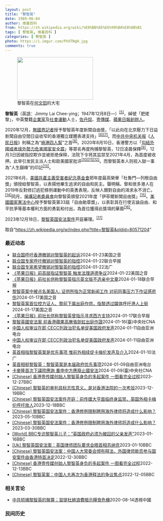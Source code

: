 ```yaml
---
layout: post
title: "黎智英"
date: 1989-06-04
author: 维基百科
from: https://zh.wikipedia.org/wiki/%E9%BB%8E%E6%99%BA%E8%8B%B1
tags: [ 黎智英, 维基百科 ]
categories: [ 黎智英 ]
photo: https://i.imgur.com/PhXTNqH.jpg
comments: true
---
```

<div class="mw-content-ltr mw-parser-output" lang="zh" dir="ltr"><div id="noteTA-97071178" class="noteTA"><div class="noteTA-group"><div data-noteta-group-source="module" data-noteta-group="IT"></div></div><div class="noteTA-local"><div data-noteta-code="zh:巧克力; zh-tw:巧克力; zh-hk:朱古力; zh-cn:巧克力;"></div><div data-noteta-code="zh-tw:黑道; zh-hk:黑社會; zh-cn:黑社会;"></div><div data-noteta-code="zh-tw:飯店; zh-hk:酒店; zh-cn:饭店;"></div><div data-noteta-code="zh-tw:伍佛維茲; zh-hk:沃夫維茲 ;zh-cn:沃尔福威茨;"></div></div></div>

<figure typeof="mw:File/Thumb"><a href="/wiki/File:Jimmy_Lai_Chee-ying_home_in_Ho_Man_Tin_20200418.png" class="mw-file-description"><img src="//upload.wikimedia.org/wikipedia/commons/thumb/9/9f/Jimmy_Lai_Chee-ying_home_in_Ho_Man_Tin_20200418.png/250px-Jimmy_Lai_Chee-ying_home_in_Ho_Man_Tin_20200418.png" decoding="async" width="250" height="140" class="mw-file-element" srcset="//upload.wikimedia.org/wikipedia/commons/thumb/9/9f/Jimmy_Lai_Chee-ying_home_in_Ho_Man_Tin_20200418.png/375px-Jimmy_Lai_Chee-ying_home_in_Ho_Man_Tin_20200418.png 1.5x, //upload.wikimedia.org/wikipedia/commons/thumb/9/9f/Jimmy_Lai_Chee-ying_home_in_Ho_Man_Tin_20200418.png/500px-Jimmy_Lai_Chee-ying_home_in_Ho_Man_Tin_20200418.png 2x" data-file-width="861" data-file-height="481"></a><figcaption>黎智英在<a href="/wiki/%E4%BD%95%E6%96%87%E7%94%B0" title="何文田">何文田</a>的大宅</figcaption></figure>
<p><b>黎智英</b>（英語：<span lang="en">Jimmy Lai Chee-ying</span>；1947年12月8日<span class="useeditintro" title="Template:BLP editintro">—</span>）<sup id="cite_ref-8" class="reference"><a href="#cite_note-8">[5]</a></sup>，綽號「肥佬黎」，中英雙籍<a href="/wiki/%E4%BC%81%E4%B8%9A%E5%AE%B6" title="企业家">企業家</a>及<a href="/wiki/%E7%A4%BE%E6%9C%83%E9%81%8B%E5%8B%95" title="社會運動">社會運動</a>人士，<a href="/wiki/%E4%BD%90%E4%B8%B9%E5%A5%B4" title="佐丹奴">佐丹奴</a>、<a href="/wiki/%E5%A3%B9%E5%82%B3%E5%AA%92" title="壹傳媒">壹傳媒</a>、<a href="/wiki/%E8%98%8B%E6%9E%9C%E6%97%A5%E5%A0%B1_(%E9%A6%99%E6%B8%AF)" title="蘋果日報 (香港)">蘋果日報</a><a href="/wiki/%E5%89%B5%E8%BE%A6%E4%BA%BA" class="mw-redirect" title="創辦人">創辦人</a>。
</p><p>2020年12月，<a href="/wiki/%E7%84%A1%E5%9C%8B%E7%95%8C%E8%A8%98%E8%80%85" class="mw-redirect" title="無國界記者">無國界記者</a>授予黎智英年度新聞自由獎，「以此向在北京壓力下日益新聞自由空間日益收窄的香港獨立媒體表達支持」<sup id="cite_ref-9" class="reference"><a href="#cite_note-9">[6]</a></sup><sup id="cite_ref-10" class="reference"><a href="#cite_note-10">[7]</a></sup>。而<a href="/wiki/%E4%B8%AD%E5%85%B1%E4%B8%AD%E5%A4%AE%E6%9C%BA%E5%85%B3%E6%8A%A5" title="中共中央机关报">中共中央机关报</a>《<a href="/wiki/%E4%BA%BA%E6%B0%91%E6%97%A5%E6%8A%A5" title="人民日报">人民日报</a>》則稱之為“<a href="/wiki/%E7%A5%B8%E6%B8%AF%E5%9B%9B%E4%BA%BA%E5%B8%AE" title="祸港四人帮">禍港四人幫</a>”之首<sup id="cite_ref-王平2019_11-0" class="reference"><a href="#cite_note-王平2019-11">[8]</a></sup>。2020年8月10日，香港警方以「<a href="/wiki/%E4%B8%AD%E8%8F%AF%E4%BA%BA%E6%B0%91%E5%85%B1%E5%92%8C%E5%9C%8B%E9%A6%99%E6%B8%AF%E7%89%B9%E5%88%A5%E8%A1%8C%E6%94%BF%E5%8D%80%E7%B6%AD%E8%AD%B7%E5%9C%8B%E5%AE%B6%E5%AE%89%E5%85%A8%E6%B3%95" title="中華人民共和國香港特別行政區維護國家安全法">勾結外國或者境外勢力危害國家安全罪</a>」等罪名再度拘捕黎智英，12日凌晨保釋<sup id="cite_ref-auto_12-0" class="reference"><a href="#cite_note-auto-12">[9]</a></sup>，12月3日因被指控欺诈並被拒绝保释，法院下令将其监禁至2021年4月，為首度被收押。此举引发民主派人士和歐美國家批评<sup id="cite_ref-13" class="reference"><a href="#cite_note-13">[10]</a></sup><sup id="cite_ref-14" class="reference"><a href="#cite_note-14">[11]</a></sup><sup id="cite_ref-over100_15-0" class="reference"><a href="#cite_note-over100-15">[12]</a></sup>。而黎智英本人则视入獄一事為“人生巔峰”的印記<sup id="cite_ref-16" class="reference"><a href="#cite_note-16">[13]</a></sup>。
</p><p>2021年6月，<a href="/wiki/%E5%85%B1%E7%94%A2%E4%B8%BB%E7%BE%A9%E5%8F%97%E9%9B%A3%E8%80%85%E7%B4%80%E5%BF%B5%E5%9F%BA%E9%87%91%E6%9C%83" title="共產主義受難者紀念基金會">美國共產主義受害者紀念基金會</a>把年度最高榮譽「杜魯門—列根自由獎」頒授給黎智英，以表揚他畢生追求的自由和民主。聲明稱，黎和很多港人在2019年反對修訂逃犯條例運動中的英勇表現，反映人類對自由的渴求永不消亡。<sup id="cite_ref-17" class="reference"><a href="#cite_note-17">[14]</a></sup>同月，<a href="/wiki/%E4%BF%9D%E8%AD%B7%E8%A8%98%E8%80%85%E5%A7%94%E5%93%A1%E6%9C%83" title="保護記者委員會">保護記者委員會</a>向黎智英頒發2021年度「伊菲爾新聞自由獎」<sup id="cite_ref-18" class="reference"><a href="#cite_note-18">[15]</a></sup>。<a href="/wiki/%E5%9C%8B%E5%AE%B6%E6%86%B2%E6%B3%95%E4%B8%AD%E5%BF%83" title="國家憲法中心">美國國家憲法中心</a>授予黎智英第33屆「自由勛章獎」，以表彰其在行使言論自由、和平抗爭等基本權利方面的勇氣和付出，為首位獲得此獎項的華裔<sup id="cite_ref-19" class="reference"><a href="#cite_note-19">[16]</a></sup>。
</p><p>2023年12月18日，<a href="/w/index.php?title=%E9%BB%8E%E6%99%BA%E8%8B%B1%E5%9B%BD%E5%AE%89%E6%B3%95%E6%A1%88%E4%BB%B6&amp;action=edit&amp;redlink=1" class="new" title="黎智英国安法案件（页面不存在）">黎智英国安法案件</a>开庭審理。<sup id="cite_ref-20" class="reference"><a href="#cite_note-20">[17]</a></sup>
</p>
<meta property="mw:PageProp/toc">
</div><!--esi <esi:include src="/esitest-fa8a495983347898/content" /> --><noscript><img src="https://login.wikimedia.org/wiki/Special:CentralAutoLogin/start?type=1x1" alt="" width="1" height="1" style="border: none; position: absolute;"></noscript>
<div class="printfooter" data-nosnippet="">取自“<a dir="ltr" href="https://zh.wikipedia.org/w/index.php?title=黎智英&amp;oldid=80571204">https://zh.wikipedia.org/w/index.php?title=黎智英&amp;oldid=80571204</a>”</div><div id="recent-news"><h3>最近动态</h3><ul><li><a href="https://nodebe4.github.io/waimei/2024-01-23/%E8%81%94%E5%90%88%E5%9B%BD%E5%91%BC%E5%90%81%E9%A6%99%E6%B8%AF%E6%92%A4%E9%94%80%E5%AF%B9%E9%BB%8E%E6%99%BA%E8%8B%B1%E7%9A%84%E8%B5%B7%E8%AF%89" title="联合国呼吁香港撤销对黎智英的起诉—— Wed, 24 Jan 2024 02:07:54 GMT 资料照片：2020年12月12日，香港民主派媒体大亨黎智英（中）被带上警车，前往法庭接受根据香港...">联合国呼吁香港撤销对黎智英的起诉</a><time>2024-01-23</time><a class="tag">美国之音</a></li>
<li><a href="https://nodebe4.github.io/waimei/2024-01-22/%E8%81%94%E5%90%88%E5%9B%BD%E4%B8%93%E5%AE%B6%E5%91%BC%E5%90%81%E6%92%A4%E9%94%80%E5%AF%B9%E9%BB%8E%E6%99%BA%E8%8B%B1%E7%9A%84%E6%8C%87%E6%8E%A7" title="联合国专家呼吁撤销对黎智英的指控—— 四名联合国人权专家呼吁香港撤销对壹传媒集团创办人黎智英的所有指控，并立即释放他。黎智英与《苹果日报》三家相关公司被控“串谋勾结外国势力”等罪案件当前正在审理...">联合国专家呼吁撤销对黎智英的指控</a><time>2024-01-22</time><a class="tag">联合早报</a></li>
<li><a href="https://nodebe4.github.io/waimei/2024-01-22/%E8%81%94%E5%90%88%E5%9B%BD%E4%B8%93%E5%AE%B6%E5%B8%8C%E6%9C%9B%E6%92%A4%E9%94%80%E5%AF%B9%E9%BB%8E%E6%99%BA%E8%8B%B1%E7%9A%84%E6%8C%87%E6%8E%A7" title="联合国专家希望撤销对黎智英的指控—— 22/01/2024 - 22:36 1 月 2 日，76 岁的黎智英在一次备受瞩目的国家安全审判中对“煽动叛乱”和“共谋”的指控表示不认罪，此后他有可能面...">联合国专家希望撤销对黎智英的指控</a><time>2024-01-22</time><a class="tag">法广</a></li>
<li><a href="https://nodebe4.github.io/waimei/2024-01-22/%E8%8B%B9%E6%9E%9C%E6%97%A5%E6%8A%A5-%E5%89%8D%E9%AB%98%E5%B1%82%E6%8C%87%E8%AF%81%E9%BB%8E%E6%99%BA%E8%8B%B1-%E8%A7%A6%E5%8F%91%E6%B3%95%E7%90%86%E9%81%93%E5%BE%B7%E4%BA%89%E8%AE%AE" title="《苹果日报》前高层指证黎智英 触发法理道德争议—— Mon, 22 Jan 2024 15:51:58 GMT 资料照：一辆监狱车将香港壹传媒创办人黎智英送到香港西九龙法院。（2024年1月2日...">《苹果日报》前高层指证黎智英 触发法理道德争议</a><time>2024-01-22</time><a class="tag">美国之音</a></li>
<li><a href="https://nodebe4.github.io/waimei/2024-01-18/%E8%8B%B9%E6%9E%9C%E6%97%A5%E6%8A%A5-%E5%89%8D%E7%A4%BE%E9%95%BF%E4%BE%9B%E7%A7%B0%E9%BB%8E%E6%99%BA%E8%8B%B1%E6%8C%87%E7%A4%BA%E8%8B%B1%E6%96%87%E7%89%88%E4%B8%8D%E9%80%89%E4%BA%B2%E4%B8%AD%E6%96%87%E7%AB%A0" title="《苹果日报》前社长供称黎智英指示英文版不选亲中文章—— 壹传媒集团创办人黎智英案继续审理，《苹果日报》前社长张剑虹出庭作供称，黎智英曾指示《苹果日报》的英文版不要选登亲中文章。 综合《明报》和《...">《苹果日报》前社长供称黎智英指示英文版不选亲中文章</a><time>2024-01-18</time><a class="tag">联合早报</a></li>
<li><a href="https://nodebe4.github.io/waimei/2024-01-17/%E9%BB%8E%E6%99%BA%E8%8B%B1%E6%A1%88%E4%B8%AD%E8%A2%AB%E7%82%B9%E5%90%8D%E7%BE%8E%E5%9B%BD%E4%BA%BA-%E8%AF%81%E4%BE%9B%E6%89%80%E6%8C%87%E4%B8%BA%E6%AD%A3%E5%B8%B8%E6%96%B0%E9%97%BB%E5%B7%A5%E4%BD%9C-%E5%AF%B9%E5%89%8D%E5%90%8C%E4%BA%8B%E5%8E%8B%E5%8A%9B%E4%B8%8B%E4%BD%9C%E8%AF%81%E6%84%9F%E6%82%B2%E4%BC%A4" title="黎智英案中被点名美国人: 证供所指为正常新闻工作 对前同事压力下作证感悲伤—— Wed, 17 Jan 2024 22:39:19 GMT 资料照片: 2023年12月18日《苹果日报》创办人黎...">黎智英案中被点名美国人: 证供所指为正常新闻工作 对前同事压力下作证感悲伤</a><time>2024-01-17</time><a class="tag">美国之音</a></li>
<li><a href="https://nodebe4.github.io/waimei/2024-01-17/%E9%BB%8E%E6%99%BA%E8%8B%B1%E6%A1%88%E9%A6%96%E4%BD%8D%E6%8E%A7%E6%96%B9%E8%AF%81%E4%BA%BA-%E9%BB%8E%E5%89%8D%E4%B8%8B%E5%B1%9E%E5%87%BA%E5%BA%AD%E4%BD%9C%E4%BE%9B-%E6%8C%87%E9%BB%8E%E9%80%8F%E8%BF%87%E5%AA%92%E4%BD%93%E5%91%BC%E5%90%81%E6%B8%AF%E4%BA%BA%E4%B8%8A%E8%A1%97" title="黎智英案首位控方证人、黎前下属出庭作供，指黎透过媒体呼吁港人上街—— Wed, 17 Jan 2024 14:07:21 GMT 资料照：香港警察在正在审理香港壹传媒创办人黎智英案的香港西九龙法...">黎智英案首位控方证人、黎前下属出庭作供，指黎透过媒体呼吁港人上街</a><time>2024-01-17</time><a class="tag">美国之音</a></li>
<li><a href="https://nodebe4.github.io/waimei/2024-01-17/%E8%8B%B9%E6%9E%9C%E6%97%A5%E6%8A%A5-%E5%89%8D%E7%A4%BE%E9%95%BF%E4%BE%9B%E7%A7%B0%E9%BB%8E%E6%99%BA%E8%8B%B1%E6%9B%BE%E6%8C%87%E7%A4%BA%E5%AF%BB%E6%B1%82%E8%A5%BF%E6%96%B9%E6%94%AF%E6%8C%81" title="《苹果日报》前社长供称黎智英曾指示寻求西方支持—— 壹传媒集团创办人黎智英案有新进展，《苹果日报》前社长张剑虹出庭作供称，黎智英曾指示通过报纸寻求西方的关注和支持，甚至制裁。 综合《明报》和香港...">《苹果日报》前社长供称黎智英曾指示寻求西方支持</a><time>2024-01-17</time><a class="tag">联合早报</a></li>
<li><a href="https://nodebe4.github.io/waimei/2024-01-16/%E9%BB%8E%E6%99%BA%E8%8B%B1%E5%9C%8B%E5%AE%89%E6%B3%95%E6%A1%88-%E5%89%8D%E9%A6%99%E6%B8%AF%E8%98%8B%E6%9E%9C%E9%AB%98%E5%B1%A4%E5%BC%B5%E5%8A%8D%E8%99%B9%E5%87%BA%E5%BA%AD%E4%BD%9C%E8%AD%89" title="黎智英國安法案 前香港蘋果高層張劍虹出庭作證—— （中央社記者張謙香港17日電）香港壹傳媒集團創辦人黎智英及其經營的3家公司涉嫌違反國安法的案件今天續審，前蘋果日報高層張劍虹首次以從犯證人身分出...">黎智英國安法案 前香港蘋果高層張劍虹出庭作證</a><time>2024-01-16</time><a class="tag">(臺)中央社CNA</a></li>
<li><a href="https://nodebe4.github.io/waimei/2024-01-11/%E4%B8%AD%E5%9B%BD%E4%BA%BA%E6%9D%83%E5%AE%A1%E8%AE%AE%E5%9C%A8%E5%8D%B3-CECC%E5%88%97%E6%94%BF%E6%B2%BB%E7%8A%AF%E5%90%8D%E5%8D%95%E4%BF%83%E7%BE%8E%E5%9B%BD%E6%94%BF%E5%BA%9C%E5%8F%91%E5%A3%B0" title="中国人权审议在即 CECC列政治犯名单促美国政府发声—— 美国CECC发布一份涵盖36人的名单，包括传媒大亨黎智英（左）、社运人士黄之锋（中），以及支联会前副主席邹幸彤（右）。 RFA组推特图 ...">中国人权审议在即 CECC列政治犯名单促美国政府发声</a><time>2024-01-11</time><a class="tag">自由亚洲电台</a></li>
<li><a href="https://nodebe4.github.io/waimei/2024-01-11/%E4%B8%AD%E5%9B%BD%E4%BA%BA%E6%9D%83%E5%AE%A1%E8%AE%AE%E5%9C%A8%E5%8D%B3-CECC%E5%88%97%E6%94%BF%E6%B2%BB%E7%8A%AF%E5%90%8D%E5%8D%95%E4%BF%83%E7%BE%8E%E5%9B%BD%E6%94%BF%E5%BA%9C%E5%8F%91%E5%A3%B0" title="中国人权审议在即 CECC列政治犯名单促美国政府发声—— 美国CECC发布一份涵盖36人的名单，包括传媒大亨黎智英（左）、社运人士黄之锋（中），以及支联会前副主席邹幸彤（右）。 RFA组推特图 ...">中国人权审议在即 CECC列政治犯名单促美国政府发声</a><time>2024-01-11</time><a class="tag">自由亚洲电台</a></li>
<li><a href="https://nodebe4.github.io/waimei/2024-01-10/%E8%8B%B1%E9%A6%96%E7%9B%B8%E6%8C%87%E9%BB%8E%E6%99%BA%E8%8B%B1%E6%A1%88%E6%98%AF%E4%BC%98%E5%85%88%E4%BA%8B%E9%A1%B9-%E6%83%9F%E5%89%8D%E5%A4%96%E7%9B%B8%E7%BB%AD%E4%BF%83%E5%8D%A1%E6%A2%85%E4%BC%A6%E5%8F%91%E5%A3%B0%E5%8F%8A%E4%BB%8B%E5%85%A5" title="英首相指黎智英案是优先事项 惟前外相续促卡梅伦发声及介入—— 10/01/2024 - 09:20 英国首相辛伟诚在香港传媒大亨黎智英被控「串谋勾结外国势力」一案开审后翌日，覆函前港督彭定康，强...">英首相指黎智英案是优先事项 惟前外相续促卡梅伦发声及介入</a><time>2024-01-10</time><a class="tag">法广</a></li>
<li><a href="https://nodebe4.github.io/waimei/2024-01-09/%E8%8B%B1%E9%A6%96%E7%9B%B8%E6%8C%BA%E9%BB%8E%E6%99%BA%E8%8B%B1-%E9%BB%8E%E6%99%BA%E8%8B%B1%E6%A1%88%E6%98%AF%E6%9C%AC%E5%B1%8A%E6%94%BF%E5%BA%9C%E4%BC%98%E5%85%88%E4%BA%8B%E9%A1%B9" title="英首相挺黎智英：黎智英案是本届政府优先事项—— 英国首相苏纳克在黎智英案件开审后首度发声，赞扬黎智英是“言论自由的捍卫者”。 法新社图片 香港传媒大亨黎智英被控&quot;串谋勾结外国势力&amp;qu...">英首相挺黎智英：黎智英案是本届政府优先事项</a><time>2024-01-09</time><a class="tag">自由亚洲电台</a></li>
<li><a href="https://nodebe4.github.io/waimei/2024-01-09/%E5%8D%A1%E9%BA%A5%E9%9A%86%E9%A6%96%E6%AC%A1%E4%B8%8B%E8%AD%B0%E9%99%A2%E6%87%89%E8%A9%A2-%E9%87%8D%E7%94%B3%E4%B8%AD%E6%96%B9%E6%87%89%E5%BB%A2%E6%AD%A2%E5%9C%8B%E5%AE%89%E6%B3%95" title="卡麥隆首次下議院應詢 重申中方應廢止國安法—— （中央社記者陳韻聿倫敦9日專電）英國外相卡麥隆今天接受國會下議院外交事務委員會業務質詢，期間針對「黎智英案」重申中國應廢止國家安全法、黎智英遭遇的...">卡麥隆首次下議院應詢 重申中方應廢止國安法</a><time>2024-01-09</time><a class="tag">(臺)中央社CNA</a></li>
<li><a href="https://nodebe4.github.io/waimei/2023-12-27/Chinese-%E9%A6%99%E6%B8%AF%E5%A3%B9%E4%BC%A0%E5%AA%92%E5%88%9B%E5%A7%8B%E4%BA%BA%E9%BB%8E%E6%99%BA%E8%8B%B1%E8%BA%AB%E8%B4%9F%E7%9A%84%E5%A4%9A%E8%B5%B7%E6%A1%88%E4%BB%B6-%E4%B8%80%E5%9B%BE%E7%9C%8B%E5%AE%8C%E5%85%A8%E8%BF%87%E7%A8%8B" title="[Chinese] 香港壹传媒创始人黎智英身负的多起案件 一图看完全过程—— 香港壹传媒创始人黎智英身负的多起案件 一图看完全过程 2022年12月10日 最近更新： 2023年12月28日 图...">[Chinese] 香港壹传媒创始人黎智英身负的多起案件 一图看完全过程</a><time>2023-12-27</time><a class="tag">BBC</a></li>
<li><a href="https://nodebe4.github.io/waimei/2023-12-19/Chinese-%E9%BB%8E%E6%99%BA%E8%8B%B1%E7%9A%84%E5%AE%A1%E5%88%A4%E5%85%B7%E6%A0%87%E5%BF%97%E6%80%A7%E6%84%8F%E4%B9%89-%E6%98%AF%E5%AF%B9%E9%A6%99%E6%B8%AF%E6%B3%95%E9%99%A2%E7%9A%84%E4%B8%80%E6%AC%A1%E8%80%83%E9%AA%8C" title="[Chinese] 黎智英的审判具标志性意义，是对香港法院的一次考验—— 黎智英的审判具标志性意义，是对香港法院的一次考验 毛远扬（Frances Mao） BBC记者 2023年12月19日 ...">[Chinese] 黎智英的审判具标志性意义，是对香港法院的一次考验</a><time>2023-12-19</time><a class="tag">BBC</a></li>
<li><a href="https://nodebe4.github.io/waimei/2023-12-18/Chinese-%E9%BB%8E%E6%99%BA%E8%8B%B1%E5%9B%BD%E5%AE%89%E6%B3%95%E6%A1%88%E4%BB%B6%E5%BC%80%E5%BA%AD-%E5%89%8D%E4%BC%A0%E5%AA%92%E5%A4%A7%E4%BA%A8%E9%9D%A2%E4%B8%B4%E7%BB%88%E8%BA%AB%E7%9B%91%E7%A6%81-%E8%8B%B1%E5%9B%BD%E5%A4%96%E7%9B%B8%E5%8D%A1%E6%A2%85%E4%BC%A6%E5%91%BC%E5%90%81%E6%94%BE%E4%BA%BA" title="[Chinese] 黎智英国安法案件开庭：前传媒大亨面临终身监禁，英国外相卡梅伦呼吁放人—— 黎智英国安法案件开庭：前传媒大亨面临终身监禁，英国外相卡梅伦呼吁放人 2023年12月18日 图像来...">[Chinese] 黎智英国安法案件开庭：前传媒大亨面临终身监禁，英国外相卡梅伦呼吁放人</a><time>2023-12-18</time><a class="tag">BBC</a></li>
<li><a href="https://nodebe4.github.io/waimei/2023-05-10/Chinese-%E9%BB%8E%E6%99%BA%E8%8B%B1%E5%9B%BD%E5%AE%89%E6%B3%95%E6%A1%88%E4%BB%B6-%E9%A6%99%E6%B8%AF%E4%BF%AE%E4%BE%8B%E9%99%90%E5%88%B6%E8%81%98%E7%94%A8%E6%B5%B7%E5%A4%96%E5%BE%8B%E5%B8%88%E5%B0%86%E9%80%A0%E6%88%90%E4%BB%80%E4%B9%88%E5%BD%B1%E5%93%8D" title="[Chinese] 黎智英国安法案件：香港修例限制聘用海外律师将造成什么影响？—— 黎智英国安法案件：香港修例限制聘用海外律师将造成什么影响？ 2023年3月31日 最近更新： 2023年5月1...">[Chinese] 黎智英国安法案件：香港修例限制聘用海外律师将造成什么影响？</a><time>2023-05-10</time><a class="tag">BBC</a></li>
<li><a href="https://nodebe4.github.io/waimei/2023-03-30/Chinese-%E9%BB%8E%E6%99%BA%E8%8B%B1%E5%9B%BD%E5%AE%89%E6%B3%95%E6%A1%88%E4%BB%B6-%E9%A6%99%E6%B8%AF%E4%BF%AE%E4%BE%8B%E9%99%90%E5%88%B6%E8%81%98%E7%94%A8%E6%B5%B7%E5%A4%96%E5%BE%8B%E5%B8%88%E5%B0%86%E9%80%A0%E6%88%90%E4%BB%80%E4%B9%88%E5%BD%B1%E5%93%8D" title="[Chinese] 黎智英国安法案件：香港修例限制聘用海外律师将造成什么影响？—— 黎智英国安法案件：香港修例限制聘用海外律师将造成什么影响？ 2023年3月31日 图像来源，Reuters 图...">[Chinese] 黎智英国安法案件：香港修例限制聘用海外律师将造成什么影响？</a><time>2023-03-30</time><a class="tag">BBC</a></li>
<li><a href="https://nodebe4.github.io/waimei/2023-01-16/World-BBC%E4%B8%93%E8%AE%BF%E9%BB%8E%E6%99%BA%E8%8B%B1%E5%84%BF%E5%AD%90-%E8%8B%B1%E5%9B%BD%E6%94%BF%E5%BA%9C%E5%BF%85%E9%A1%BB%E4%B8%BA%E8%A2%AB%E5%9B%9A%E7%9A%84%E7%88%B6%E4%BA%B2%E5%8F%91%E5%A3%B0" title="[World] BBC专访黎智英儿子：“英国政府必须为被囚的父亲发声”—— BBC专访黎智英儿子：“英国政府必须为被囚的父亲发声” 你的器材不支持播放多媒体材料 BBC专访黎智英儿子：“英国政府...">[World] BBC专访黎智英儿子：“英国政府必须为被囚的父亲发声”</a><time>2023-01-16</time><a class="tag">BBC</a></li>
<li><a href="https://nodebe4.github.io/waimei/2023-01-10/Uk-%E9%BB%8E%E6%99%BA%E8%8B%B1%E5%9B%BD%E5%AE%89%E6%B3%95%E6%A1%88-%E8%8B%B1%E5%9B%BD%E5%BE%8B%E5%B8%88%E5%9B%A2%E9%98%9F%E8%A6%81%E6%B1%82%E4%BC%9A%E6%99%A4%E9%A6%96%E7%9B%B8%E8%8B%8F%E7%BA%B3%E5%85%8B" title="[Uk] 黎智英国安法案：英国律师团队要求会晤首相苏纳克—— 黎智英国安法案：英国律师团队要求会晤首相苏纳克 丹尼（Danny Vincent） BBC记者　香港报道 2023年1月10日 图像...">[Uk] 黎智英国安法案：英国律师团队要求会晤首相苏纳克</a><time>2023-01-10</time><a class="tag">BBC</a></li>
<li><a href="https://nodebe4.github.io/waimei/2022-12-30/Chinese-%E9%BB%8E%E6%99%BA%E8%8B%B1%E5%9B%BD%E5%AE%89%E6%B3%95%E6%A1%88-%E4%B8%AD%E5%9B%BD%E4%BA%BA%E5%A4%A7%E5%B8%B8%E5%A7%94%E4%BC%9A%E9%A2%81%E5%B8%83%E9%87%8A%E6%B3%95-%E5%A4%96%E5%9B%BD%E5%BE%8B%E5%B8%88%E8%83%BD%E5%90%A6%E5%8F%82%E4%B8%8E%E5%9B%BD%E5%AE%89%E6%A1%88%E4%BB%B6%E7%94%B1%E9%A6%99%E6%B8%AF%E7%89%B9%E9%A6%96%E5%86%B3%E5%AE%9A" title="[Chinese] 黎智英国安法案：中国人大常委会颁布释法，外国律师能否参与国安案件由香港特首决定—— 黎智英国安法案：中国人大常委会颁布释法，外国律师能否参与国安案件由香港特首决定 2022年...">[Chinese] 黎智英国安法案：中国人大常委会颁布释法，外国律师能否参与国安案件由香港特首决定</a><time>2022-12-30</time><a class="tag">BBC</a></li>
<li><a href="https://nodebe4.github.io/waimei/2022-12-13/Chinese-%E9%A6%99%E6%B8%AF%E5%A3%B9%E4%BC%A0%E5%AA%92%E5%88%9B%E5%A7%8B%E4%BA%BA%E9%BB%8E%E6%99%BA%E8%8B%B1%E8%BA%AB%E8%B4%9F%E7%9A%84%E5%A4%9A%E8%B5%B7%E6%A1%88%E4%BB%B6-%E4%B8%80%E5%9B%BE%E7%9C%8B%E5%AE%8C%E5%85%A8%E8%BF%87%E7%A8%8B" title="[Chinese] 香港壹传媒创始人黎智英身负的多起案件 一图看完全过程—— 香港壹传媒创始人黎智英身负的多起案件 一图看完全过程 2022年12月10日 最近更新： 2022年12月13日 图...">[Chinese] 香港壹传媒创始人黎智英身负的多起案件 一图看完全过程</a><time>2022-12-13</time><a class="tag">BBC</a></li>
<li><a href="https://nodebe4.github.io/waimei/2022-12-05/Chinese-%E9%BB%8E%E6%99%BA%E8%8B%B1%E6%A1%88-%E4%B8%AD%E5%9B%BD%E4%BA%BA%E5%A4%A7%E5%86%8D%E6%AC%A1%E4%B8%BA%E9%A6%99%E6%B8%AF%E9%87%8A%E6%B3%95%E7%9A%84%E4%BA%89%E8%AE%AE%E7%84%A6%E7%82%B9" title="[Chinese] 黎智英案：中国人大再次为香港释法的争议焦点—— 黎智英案：中国人大再次为香港释法的争议焦点 2022年12月6日 图像来源，EPA 图像加注文字， 黎智英自2020年底起被收...">[Chinese] 黎智英案：中国人大再次为香港释法的争议焦点</a><time>2022-12-05</time><a class="tag">BBC</a></li>
</ul></div><div id="open-opinion"><h3>相关言论</h3><ul><li><a href="https://nodebe4.github.io/opinion/2020-08-14/%E4%B8%AD%E5%85%B1%E6%8A%93%E6%8D%95%E9%BB%8E%E6%99%BA%E8%8B%B1%E7%9A%84%E7%9B%A4%E7%AE%97-%E7%BF%92%E6%8F%90%E6%9D%9C%E7%B5%95%E6%B5%AA%E8%B2%BB%E6%9A%97%E7%A4%BA%E7%B3%A7%E9%A3%9F%E5%8D%B1%E6%A9%9F/" title="透視中國">中共抓捕黎智英的盤算；習提杜絕浪費暗示糧食危機</a><time>2020-08-14</time><a class="tag">透視中國</a></li>
</ul></div><div id="mjls-record"><h3>民间历史</h3><ul></ul></div>